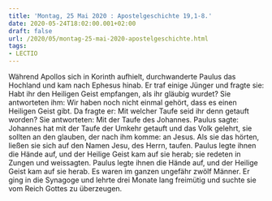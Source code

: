 ```yaml
---
title: 'Montag, 25 Mai 2020 : Apostelgeschichte 19,1-8.'
date: 2020-05-24T18:02:00.001+02:00
draft: false
url: /2020/05/montag-25-mai-2020-apostelgeschichte.html
tags: 
- LECTIO
---
```


Während Apollos sich in Korinth aufhielt, durchwanderte Paulus das Hochland und kam nach Ephesus hinab. Er traf einige Jünger und fragte sie: Habt ihr den Heiligen Geist empfangen, als ihr gläubig wurdet? Sie antworteten ihm: Wir haben noch nicht einmal gehört, dass es einen Heiligen Geist gibt. Da fragte er: Mit welcher Taufe seid ihr denn getauft worden? Sie antworteten: Mit der Taufe des Johannes. Paulus sagte: Johannes hat mit der Taufe der Umkehr getauft und das Volk gelehrt, sie sollten an den glauben, der nach ihm komme: an Jesus. Als sie das hörten, ließen sie sich auf den Namen Jesu, des Herrn, taufen. Paulus legte ihnen die Hände auf, und der Heilige Geist kam auf sie herab; sie redeten in Zungen und weissagten. Paulus legte ihnen die Hände auf, und der Heilige Geist kam auf sie herab. Es waren im ganzen ungefähr zwölf Männer. Er ging in die Synagoge und lehrte drei Monate lang freimütig und suchte sie vom Reich Gottes zu überzeugen.